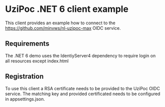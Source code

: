 # UziPoc .NET 6 client example

This client provides an example how to connect to the https://github.com/minvws/nl-uzipoc-max OIDC service.

## Requirements
The .NET 6 demo uses the IdentiyServer4 dependency to require login on all resources except index.html

## Registration
To use this client a RSA certificate needs to be provided to the UziPoc OIDC service. The matching key and provided certificated needs to be configured in appsettings.json.
